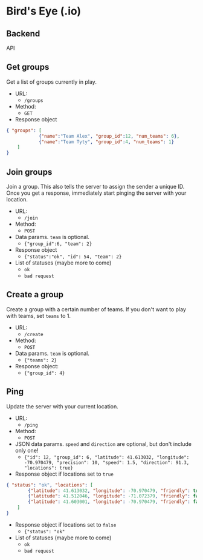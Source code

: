 # Bird's Eye (.io)
## Backend


API

## Get groups

Get a list of groups currently in play.

- URL:
	- `/groups`
- Method:
	- `GET`
- Response object
```json
{ "groups": [
			{"name":"Team Alex", "group_id":12, "num_teams": 6},
			{"name":"Team Tyty", "group_id":4, "num_teams": 1}
	]
}
```

## Join groups

Join a group. This also tells the server to assign the sender a unique ID. Once you get a response, immediately start pinging the server with your location.

- URL:
	- `/join`
- Method:
	- `POST`
- Data params. `team` is optional.
	- `{"group_id":6, "team": 2}`
- Response object
	- `{"status":"ok", "id": 54, "team": 2}`
- List of statuses (maybe more to come)
	- `ok`
	- `bad request`

## Create a group

Create a group with a certain number of teams. If you don't want to play with teams, set `teams` to 1.

- URL:
	- `/create`
- Method:
	- `POST`
- Data params. `team` is optional.
	- `{"teams": 2}`
- Response object:
	- `{"group_id": 4}`

## Ping

Update the server with your current location.

- URL:
	- `/ping`
- Method:
	- `POST`
- JSON data params. `speed` and `direction` are optional, but don't include only one!
	- `{"id": 12, "group_id": 6, "latitude": 41.613032, "longitude": -70.970479, "precision": 10, "speed": 1.5, "direction": 91.3, "locations": true}`
- Response object if locations set to `true`
```json
{ "status": "ok", "locations": [
		{"latitude": 41.613032, "longitude": -70.970479, "friendly": true},
		{"latitude": 41.512046, "longitude": -71.072379, "friendly": false},
		{"latitude": 41.603001, "longitude": -70.970479, "friendly": false}
	]
}
```
- Response object if locations set to `false`
	- `{"status": "ok"`
- List of statuses (maybe more to come)
	- `ok`
	- `bad request`

